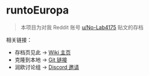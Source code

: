 # runtoEuropa

> 本项目为对我 Reddit 账号 [u/No-Lab4175](https://www.reddit.com/user/No-Lab4175/) 贴文的存档

相关链接：

* 存档页见此 -> [Wiki 主页](https://github.com/clareClaymore2001/runtoEuropa/wiki)
* 克隆到本地 -> [Git 链接](https://github.com/clareClaymore2001/runtoEuropa.wiki.git)
* 润欧讨论组 -> [Discord 邀请](https://discord.gg/AEc3Xy8kgr)
